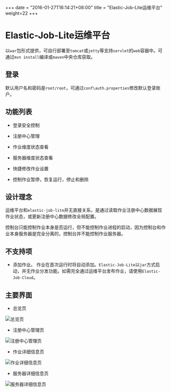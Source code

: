 +++
date = "2016-01-27T16:14:21+08:00"
title = "Elastic-Job-Lite运维平台"
weight=22
+++

# Elastic-Job-Lite运维平台

以`war`包形式提供，可自行部署至`tomcat`或`jetty`等支持`servlet`的`web`容器中。可通过`mvn install`编译或`maven`中央仓库获取。

## 登录

默认用户名和密码是`root/root`，可通过`conf\auth.properties`修改默认登录账户。

## 功能列表

* 登录安全控制

* 注册中心管理

* 作业维度状态查看

* 服务器维度状态查看

* 快捷修改作业设置

* 控制作业暂停，恢复运行，停止和删除

## 设计理念

运维平台和`elastic-job-lite`并无直接关系，是通过读取作业注册中心数据展现作业状态，或更新注册中心数据修改全局配置。

控制台只能控制作业本身是否运行，但不能控制作业进程的启动，因为控制台和作业本身服务器是完全分离的，控制台并不能控制作业服务器。

## 不支持项

* 添加作业。
作业在首次运行时将自动添加。`Elastic-Job-Lite`以`jar`方式启动，并无作业分发功能。如需完全通过运维平台发布作业，请使用`Elastic-Job-Cloud`。

## 主要界面

* 总览页

![总览页](../../../../img/console/lite_index.png)

* 注册中心管理页

![注册中心管理页](../../../../img/console/lite_reg_center.png)

* 作业详细信息页

![作业详细信息页](../../../../img/console/lite_job_details.png)

* 服务器详细信息页

![服务器详细信息页](../../../../img/console/lite_server_details.png)